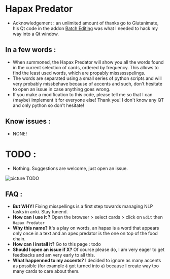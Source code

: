 # Hapax Predator
* Acknowledgement : an unlimited amount of thanks go to Glutanimate, his Qt code in the addon [Batch Editing](https://ankiweb.net/shared/info/291119185) was what I needed to hack my way into a Qt window.

## In a few words :
* When summoned, the Hapax Predator will show you all the words found in the current selection of cards, ordered by frequency. This allows to find the least used words, which are propably misssssspelings.
* The words are separated using a small series of python scripts and will very probably missbehave because of accents and such, don't hesitate to open an issue in case anything goes wrong.
* If you make a modification to this code, please tell me so that I can (maybe) implement it for everyone else! Thank you! I don't know any QT and only python so don't hesitate!

## Know issues :
* NONE!

# TODO :
* Nothing. Suggestions are welcome, just open an issue.

![picture TODO](HapaxPredator.jpg)

## FAQ :
* **But WHY!** Fixing misspellings is a first step towards managing NLP tasks in anki. Stay tunend.
* **How can I use it ?** Open the browser > select cards > click on `Edit` then `Hapax Predator`
* **Why this name?** It's a play on words, an hapax is a word that appears only once in a text and an apex predator is the one on top of the food chain.
* **How can I install it?** Go to this page : todo
* **Should I open an issue if X?** Of course please do, I am very eager to get feedbacks and am very early to all this.
* **What happenned to my accents?** I decided to ignore as many accents as possible (for example `é` got turned into `e`) because I create way too many cards to care about them.
